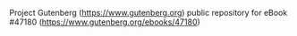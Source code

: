Project Gutenberg (https://www.gutenberg.org) public repository for eBook #47180 (https://www.gutenberg.org/ebooks/47180)

